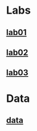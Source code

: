 

# Labs
## [lab01](lab01.Rmd)
## [lab02](lab02.Rmd)
## [lab03](lab03.Rmd)
# Data
## [data](data/Auto.data) 
